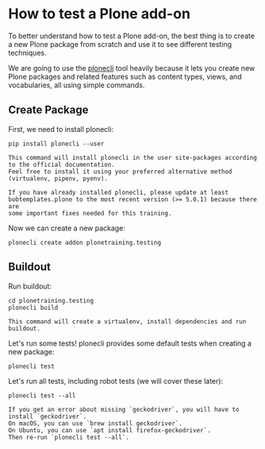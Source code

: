 # How to test a Plone add-on

To better understand how to test a Plone add-on, the best thing is to create a new Plone package from scratch
and use it to see different testing techniques.

We are going to use the [plonecli](https://pypi.org/project/plonecli/) tool heavily because it lets you create new Plone packages
and related features such as content types, views, and vocabularies, all using simple commands.

## Create Package

First, we need to install plonecli:

```shell
pip install plonecli --user
```

```{note}
This command will install plonecli in the user site-packages according to the official documentation.
Feel free to install it using your preferred alternative method (virtualenv, pipenv, pyenv).
```

```{note}
If you have already installed plonecli, please update at least bobtemplates.plone to the most recent version (>= 5.0.1) because there are
some important fixes needed for this training.
```

Now we can create a new package:

```shell
plonecli create addon plonetraining.testing
```

## Buildout

Run buildout:

```shell
cd plonetraining.testing
plonecli build
```

```{note}
This command will create a virtualenv, install dependencies and run buildout.
```

Let's run some tests! plonecli provides some default tests when creating a new package:

```shell
plonecli test
```

Let's run all tests, including robot tests (we will cover these later):

```shell
plonecli test --all
```

```{note}
If you get an error about missing `geckodriver`, you will have to install `geckodriver`.
On macOS, you can use `brew install geckodriver`.
On Ubuntu, you can use `apt install firefox-geckodriver`.
Then re-run `plonecli test --all`.
```
